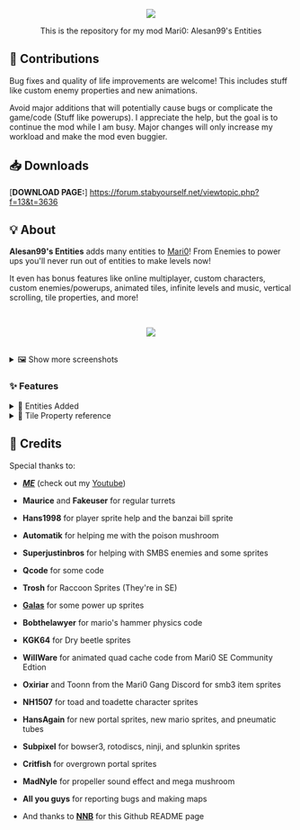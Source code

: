 <p align="center"><img src="https://i.imgur.com/U5xzR1h.png"></p>
<p align="center">This is the repository for my mod Mari0: Alesan99's Entities</p>

## 👷 Contributions
Bug fixes and quality of life improvements are welcome!
This includes stuff like custom enemy properties and new animations.

Avoid major additions that will potentially cause bugs or complicate the game/code (Stuff like powerups).
I appreciate the help, but the goal is to continue the mod while I am busy. Major changes will only increase my workload and make the mod even buggier.

## 📥 Downloads
[**DOWNLOAD PAGE:**] https://forum.stabyourself.net/viewtopic.php?f=13&t=3636

## 💡 About
**Alesan99's Entities** adds many entities to [Mari0](https://stabyourself.net/mari0)! From Enemies to power ups you'll never run out of entities to make levels now!

It even has bonus features like online multiplayer, custom characters, custom enemies/powerups, animated tiles, infinite levels and music, vertical scrolling, tile properties, and more!

<br>

<p align="center"><img src="https://i.imgur.com/th4xsMi.png"></p>

<br>

<details>
  <summary>🖼️ Show more screenshots</summary>

  <blockquote>
  <p align="center"><img src="https://i.imgur.com/fS2o7pc.png"></p>
  <p align="center"><img src="https://i.imgur.com/67uPzZZ.png"></p>
  <p align="center"><img src="https://i.imgur.com/VhvWBcj.png"></p>
  <p align="center"><img src="https://i.imgur.com/tdDfhkR.png"></p>
  <p align="center"><img src="https://i.imgur.com/CPQN00C.png"></p>
  <p align="center"><img src="https://i.imgur.com/04htj0O.png"></p>
  <p align="center"><img src="https://i.imgur.com/cnW3Vob.png"></p>
  <p align="center"><img src="https://i.imgur.com/016vjP0.png"></p>
  <p align="center"><img src="https://i.imgur.com/E8mXQFj.png"></p>
  </blockquote>
</details>

### ✨ Features
<details>
  <summary>🍄 Entities Added</summary>

  - Poison Mushroom
  - Upside Down pirahna plants
  - Banzai bill
  - King Bill
  - Sidestepper
  - Barrel
  - Small icicles from SMBS
  - Angry Sun
  - Splunkin
  - Splunkin half
  - 3-up moon
  - Giant Goomba
  - Giant Koopa
  - Giant Spikey
  - Koopa shell
  - Goombrat
  - Fire Bro
  - Clock from SMBS
  - Green springs
  - Red Piranha Plant
  - Upside Down Piranha Plant
  - Thwomps
  - Fish bones
  - Drybones
  - Muncher
  - Giant Beetle
  - Meteors from NSMB
  - Dry Goomba
  - Dry Piranha Plant
  - Donut
  - Boomerang Bro
  - Para Beetle
  - Ninji
  - Hammer suit
  - Boo
  - Bomb-omb
  - Monty mole
  - Mega mole
  - Venus firetrap (AKA fire piranha plant)
  - Upside down venus firetrap
  - Rotating block
  - Torpedo ted
  - Frog suit
  - Boomboom
  - ? ball
  - Raccoon leaf
  - Blue koopa
  - Koopa Paratroopa that flies left and right
  - Wind from Lost Levels
  - Left & Up pipe
  - SMB3 door
  - Ice
  - Companion cube
  - High energy pellet launcher & catcher
  - Adhesion gel (Call it whatever you want, It's called purple gel in-game anyway)
  - Turrets
  - Defective turrets
  - ! buttons
  - ! blocks
  - Rip van fish
  - Square waves
  - Delayer
  - Coin entity
  - Amp milk
  - Green parabeetle
  - Fire thing from SMB3
  - Cannon ball
  - Mini mushroom
  - Rocket launcher
  - GLaDOS
  - Portal gun pedestal
  - Pre-placed portals
  - Text entity
  - Region trigger
  - Ice flower
  - Tile tool
  - Enemy tool
  - Shy guys
  - Randomizer
  - Yoshi
  - Big ! button from SMW
  - Beetle shell
  - Music changer
  - Spiketop
  - P-Switch
  - Pokey
  - Snow pokey
  - Fighter fly
  - Swim wing
  - DK hammer
  - Vine stop
  - Chain chomp
  - Sledge bro
  - Edgeless cube
  - Rocky wrench
  - Cleansing gel
  - Excursion funnels
  - Roto-discs
  - Down exit pipe
  - Thwimps
  - Bony beetle
  - Tiny goomba
  - Koopalings
  - Big mushroom
  - Smb3 bowser
  - Ice bro
  - Bulls eye bill
  - Wiggler
  - Goomba Shoe
  - Magikoopa
  - P button Door
  - Key door and Key
  - Blooper Nanny
  - Circle Boos
  - Weird Mushroom
  - Carrot Powerup
  - Tanooki Suit
  - Cape Mario
  - Horizontal Pipe exit
  - Skewers
  - Conveyor Belts
  - Lakitu Cloud
  - Stretch
  - Upsidedown beetles and spinys
  - Spiny shells
  - Ceiling blocker
  - Cube and Sphere buttons
  - That one star from SMBS
  - And Gate
  - Or Gate
  - RS Flip Flop
  - Animation Trigger
  - Input Block
  - Collectables
  - Collectable Lock
  - Superball Flower
  - Switch Blocks
  - Rising Water
  - Snake Blocks
  - Small Springs
  - Pow Blocks
  - Small Springs
  - POW Blocks
  - Big Icicles
  - Side Thwomps
  - ! Switch Conveyor Belts
  - Dry Bones Shells
  - Red See Saws
  - Animation Output
  - Spikes And Spike Balls
  - Frozen Coins
  - P-Blocks
  - Clear Pipes <a href="https://github.com/alesan99/mari0_ae/releases"><sup>New!</sup></a>
  - Tracks <a href="https://github.com/alesan99/mari0_ae/releases"><sup>New!</sup></a>
  - Propeller Box <a href="https://github.com/alesan99/mari0_ae/releases"><sup>New!</sup></a>
  - Cannon Box <a href="https://github.com/alesan99/mari0_ae/releases"><sup>New!</sup></a>
  - Piranha Creepers <a href="https://github.com/alesan99/mari0_ae/releases"><sup>New!</sup></a>
  - Blue Shell Powerup <a href="https://github.com/alesan99/mari0_ae/releases"><sup>New!</sup></a>
  - Boomerang Flower <a href="https://github.com/alesan99/mari0_ae/releases"><sup>New!</sup></a>
  - Checkpoint Flag <a href="https://github.com/alesan99/mari0_ae/releases"><sup>New!</sup></a>
  - Big Mushroom (Mario Maker) <a href="https://github.com/alesan99/mari0_ae/releases"><sup>New!</sup></a>
  - Cannon Ball Cannon <a href="https://github.com/alesan99/mari0_ae/releases"><sup>New!</sup></a>
  - Camera Stop <a href="https://github.com/alesan99/mari0_ae/releases"><sup>New!</sup></a>
  - Pneumatic Diversity Vents <a href="https://github.com/alesan99/mari0_ae/releases"><sup>New!</sup></a>
  - Grinders & Bumpers <a href="https://github.com/alesan99/mari0_ae/releases"><sup>New!</sup></a>
  - Bowser Jr. <a href="https://github.com/alesan99/mari0_ae/releases"><sup>New!</sup></a>
  - Super-size Mushroom <a href="https://github.com/alesan99/mari0_ae/releases"><sup>New!</sup></a>
  - Fuzzies <a href="https://github.com/alesan99/mari0_ae/releases"><sup>New!</sup></a>

</details>
<details>
  <summary>📜 Tile Property reference</summary>

  ![Tile Property reference image](https://i.imgur.com/nDJRzO2.png)

  Put a pixel next to your tiles in tiles.png to change how it acts.
  The color of the pixel doesn't matter except for slopes.
  > - Half slants are color coded: `0`, `0`, `200 0`, `0`, `100`
  > - Upsidedown slants are color coded: `100`, `0`, `0`
  > - Have both left and right slants enabled to make a slab
</details>

## 💌 Credits
Special thanks to:
- [***ME***](https://alesan99.blogspot.com) (check out my [Youtube](https://www.youtube.com/channel/UClCb0X0Yd36KgGnJwhIrcQw))
- **Maurice** and **Fakeuser** for regular turrets
- **Hans1998** for player sprite help and the banzai bill sprite
- **Automatik** for helping me with the poison mushroom
- **Superjustinbros** for helping with SMBS enemies and some sprites
- **Qcode** for some code
- **Trosh** for Raccoon Sprites (They're in SE)
- [**Galas**](http://www.spriters-resource.com/custom_edited/mario/sheet/17965) for some power up sprites
- **Bobthelawyer** for mario's hammer physics code
- **KGK64** for Dry beetle sprites
- **WillWare** for animated quad cache code from Mari0 SE Community Edtion
- **Oxiriar** and Toonn from the Mari0 Gang Discord for smb3 item sprites
- **NH1507** for toad and toadette character sprites
- **HansAgain** for new portal sprites, new mario sprites, and pneumatic tubes
- **Subpixel** for bowser3, rotodiscs, ninji, and splunkin sprites
- **Critfish** for overgrown portal sprites
- **MadNyle** for propeller sound effect and mega mushroom
- **All you guys** for reporting bugs and making maps

- And thanks to [**NNB**](https://github.com/NNBnh) for this Github README page
